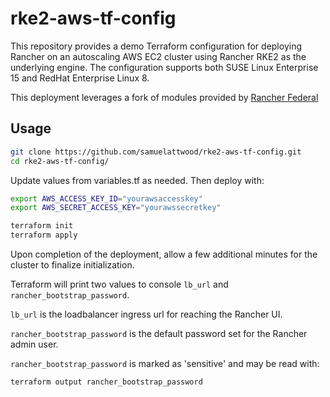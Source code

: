 # rke2-aws-tf-config

This repository provides a demo Terraform configuration for deploying Rancher on an autoscaling AWS EC2 cluster using Rancher RKE2 as the underlying engine. The configuration supports both SUSE Linux Enterprise 15 and RedHat Enterprise Linux 8.

This deployment leverages a fork of modules provided by [Rancher Federal](https://github.com/rancherfederal/rke2-aws-tf)

## Usage

```bash
git clone https://github.com/samuelattwood/rke2-aws-tf-config.git
cd rke2-aws-tf-config/
```

Update values from variables.tf as needed. Then deploy with:

```bash
export AWS_ACCESS_KEY_ID="yourawsaccesskey"
export AWS_SECRET_ACCESS_KEY="yourawssecretkey"

terraform init
terraform apply
```

Upon completion of the deployment, allow a few additional minutes for the cluster to finalize initialization.

Terraform will print two values to console `lb_url` and `rancher_bootstrap_password`.

`lb_url` is the loadbalancer ingress url for reaching the Rancher UI.

`rancher_bootstrap_password` is the default password set for the Rancher admin user.

`rancher_bootstrap_password` is marked as 'sensitive' and may be read with:
```bash
terraform output rancher_bootstrap_password
```
